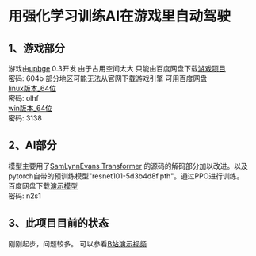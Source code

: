 # 用强化学习训练AI在游戏里自动驾驶
 ## 1、游戏部分
 游戏由[upbge](https://upbge.org/) 0.3开发
 由于占用空间太大 只能由百度网盘下载[游戏项目](https://pan.baidu.com/s/1nlBqByabsOMRaTlPYe6vvQ)  
 密码: 604b
 部分地区可能无法从官网下载游戏引擎
 可用百度网盘  
 [linux版本_64位](https://pan.baidu.com/s/1ioewOha9kzMwhFU_U0r83w)      
密码: olhf  
[win版本_64位](https://pan.baidu.com/s/1QT0fyGhAhYx59egwS0EyJQ)    
密码: 3138


##  2、AI部分
模型主要用了[SamLynnEvans Transformer](https://github.com/SamLynnEvans/Transformer) 的源码的解码部分加以改进。以及pytorch自带的预训练模型"resnet101-5d3b4d8f.pth"。通过PPO进行训练。  
百度网盘下载[演示模型](https://pan.baidu.com/s/1QiVwmozsKd1DhEhn6utyzQ)  
密码: n2s1

##  3、此项目目前的状态
刚刚起步，问题较多。
可以参看[B站演示视频](https://www.bilibili.com/video/BV1jh411S7LH)  

